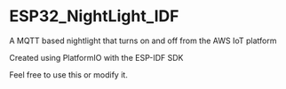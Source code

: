 # ESP32_NightLight_IDF
A MQTT based nightlight that turns on and off from the AWS IoT platform

Created using PlatformIO with the ESP-IDF SDK

Feel free to use this or modify it.
